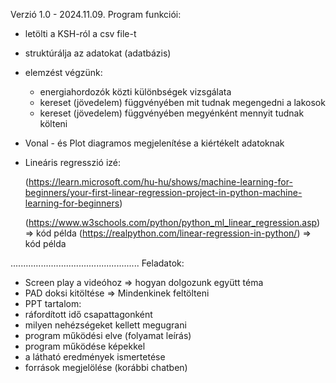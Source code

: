 Verzió 1.0 - 2024.11.09.
Program funkciói:
 - letölti a KSH-ról a csv file-t
 - struktúrálja az adatokat (adatbázis)
 - elemzést végzünk:
     - energiahordozók közti különbségek vizsgálata
     - kereset (jövedelem) függvényében mit tudnak megengedni a lakosok
     - kereset (jövedelem) függvényében megyénként mennyit tudnak költeni
 - Vonal - és Plot diagramos megjelenítése a kiértékelt adatoknak
 - Lineáris regresszió izé:
   
   (https://learn.microsoft.com/hu-hu/shows/machine-learning-for-beginners/your-first-linear-regression-project-in-python-machine-learning-for-beginners)
   
   (https://www.w3schools.com/python/python_ml_linear_regression.asp) => kód példa
   (https://realpython.com/linear-regression-in-python/) => kód példa
   
...................................................
Feladatok:
 - Screen play a videóhoz => hogyan dolgozunk együtt téma
 - PAD doksi kitöltése => Mindenkinek feltölteni
 - PPT tartalom:
 - ráfordított idő csapattagonként
 - milyen nehézségeket kellett megugrani
 - program működési elve (folyamat leírás)
 - program működése képekkel
 - a látható eredmények ismertetése
 - források megjelölése (korábbi chatben)
